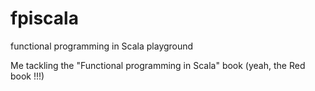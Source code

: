# fpiscala
functional programming in Scala playground

Me tackling the "Functional programming in Scala" book (yeah, the Red book !!!)
